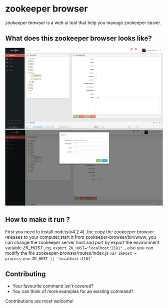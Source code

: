 # zookeeper browser

 

*zookeeper browser* is a web ui tool that help you manage zookeeper easier.

## What does this zookeeper browser looks like?
 ![home page screenshot](https://github.com/yutaixi/zookeeper-browser/blob/master/screen%20shots/home.png)
 ![add node screenshot](https://github.com/yutaixi/zookeeper-browser/blob/master/screen%20shots/add%20node.png)
## How to make it run ?
First you need to install nodejs(v4.2.4) ,the copy the zookeeper browser releases to your computer,start it from zookeeper-browser/bin/www,
you can change the zookeeper server host and port by export the environment variable ZK_HOST ,eg. `export ZK_HOST="localhost:2181" `, also you can modify the file zookeeper-browser/routes/index.js
`var zkHost = process.env.ZK_HOST || 'localhost:2181' `



## Contributing

- Your favourite command isn't covered?
- You can think of more examples for an existing command?

Contributions are most welcome!
 
 
